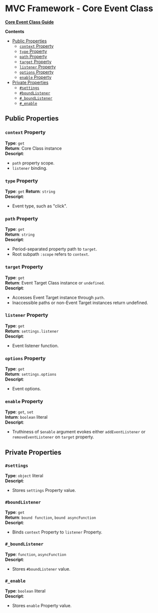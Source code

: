 # MVC Framework - Core Event Class
[**Core Event Class Guide**](../../../guide/core/event/index.md)  

**Contents**  
 - [Public Properties]()
   - [`context` Property]()
   - [`type` Property]()
   - [`path` Property]()
   - [`target` Property]()
   - [`listener` Property]()
   - [`options` Property]()
   - [`enable` Property]()
 - [Private Properties]()
   - [`#settings`]()
   - [`#boundListener`]()
   - [`#_boundListener`]()
   - [`#_enable`]()

## Public Properties
### `context` Property
**Type**: `get`  
**Return**: Core Class instance  
**Descript**:  
 - `path` property scope.  
 - `listener` binding.  
### `type` Property
**Type**: `get`
**Return**:  `string`  
**Descript**:  
 - Event type, such as "click".  
### `path` Property
**Type**: `get`  
**Return**: `string`  
**Descript**:  
 - Period-separated property path to `target`.  
 - Root subpath `:scope` refers to `context`.  
### `target` Property
**Type**: `get`  
**Return**: Event Target Class instance or `undefined`.  
**Descript**:  
 - Accesses Event Target instance through `path`.  
 - Inaccessible paths or non-Event Target instances return undefined.  
### `listener` Property
**Type**: `get`  
**Return**: `settings.listener`  
**Descript**:  
 - Event listener function.  
### `options` Property
**Type**: `get`  
**Return**: `settings.options`  
**Descript**:  
 - Event options.  
### `enable` Property
**Type**: `get`, `set`  
**Inturn**: `boolean` literal  
**Descript**:  
 - Truthiness of `$enable` argument evokes either `addEventListener` or `removeEventListener` on `target` property.    


## Private Properties
### `#settings`
**Type**: `object` literal  
**Descript**:  
 - Stores `settings` Property value.  
### `#boundListener`
**Type**: `get`  
**Return**: `bound function`, `bound asyncFunction`  
**Descript**:  
 - Binds `context` Property to `listener` Property.  
### `#_boundListener`
**Type**: `function`, `asyncFunction`     
**Descript**:  
 - Stores `#boundListener` value.  
### `#_enable`
**Type**: `boolean` literal  
**Descript**:  
 - Stores `enable` Property value.  

